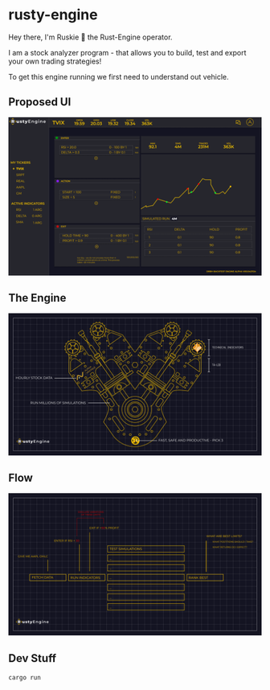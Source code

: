 # rusty-engine

Hey there, I'm Ruskie 👋 the Rust-Engine operator.

I am a stock analyzer program - that allows you to build, test and export your own trading strategies!


To get this engine running we first need to understand out vehicle.

## Proposed UI

![Image description](./rusty-engine-v0.png)

## The Engine
![Image description](./engine.png)

## Flow
![Image description](./flow.png)

## Dev Stuff
```
cargo run
```

